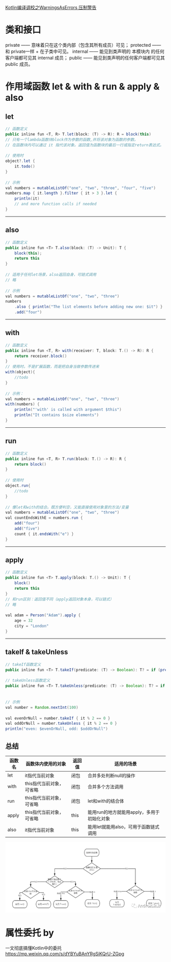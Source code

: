[Kotlin编译调校之WarningsAsErrors 压制警告](https://droidyue.com/blog/2019/08/03/kotlinc-config-warnings-as-errors/)

# 类和接口
private —— 意味着只在这个类内部（包含其所有成员）可见；
protected —— 和 private一样 + 在子类中可见。
internal —— 能见到类声明的 本模块内 的任何客户端都可见其 internal 成员；
public —— 能见到类声明的任何客户端都可见其 public 成员。

# 作用域函数 let & with & run & apply & also
## let
```java
// 函数定义
public inline fun <T, R> T.let(block: (T) -> R): R = block(this)
// 只有一个lambda函数块block作为参数的函数,并将该对象为函数的参数。
// 在函数块内可以通过 it 指代该对象。返回值为函数块的最后一行或指定return表达式。

// 使用时
object?.let {
    it.todo()
}

// 示例
val numbers = mutableListOf("one", "two", "three", "four", "five")
numbers.map { it.length }.filter { it > 3 }.let {
    println(it)
    // and more function calls if needed
}
```

---

## also
```java
// 函数定义
public inline fun <T> T.also(block: (T) -> Unit): T {
    block(this);
    return this
}

// 适用于任何let场景，also返回自身，可链式调用
// 略

// 示例
val numbers = mutableListOf("one", "two", "three")
numbers
    .also { println("The list elements before adding new one: $it") }
    .add("four")
```
---

## with
```java
// 函数定义
public inline fun <T, R> with(receiver: T, block: T.() -> R): R {
    return receiver.block()
}
// 使用时。不是扩展函数，而是把自身当做参数传进来
with(object){
    //todo
}

// 示例：
val numbers = mutableListOf("one", "two", "three")
with(numbers) {
    println("'with' is called with argument $this")
    println("It contains $size elements")
}
```
---
## run
```java
// 函数定义
public inline fun <T, R> T.run(block: T.() -> R): R {
    return block()
}

// 使用时
object.run{
    //todo
}

// 像let和with的结合。既方便判空，又能直接使用对象里的方法/变量
val numbers = mutableListOf("one", "two", "three")
val countEndsWithE = numbers.run { 
    add("four")
    add("five")
    count { it.endsWith("e") }
}
```

---

## apply
```java
// 函数定义
public inline fun <T> T.apply(block: T.() -> Unit): T {
    block()
    return this
}
// 和run区别：返回值不同（apply返回对象本身，可以链式）
// 略

val adam = Person("Adam").apply {
    age = 32
    city = "London"        
}
```

---

## takeIf & takeUnless
```java
// takeIf函数定义
public inline fun <T> T.takeIf(predicate: (T) -> Boolean): T? = if (predicate(this)) this else null

// takeUnless函数定义
public inline fun <T> T.takeUnless(predicate: (T) -> Boolean): T? = if (!predicate(this)) this else null


// 示例
val number = Random.nextInt(100)

val evenOrNull = number.takeIf { it % 2 == 0 }
val oddOrNull = number.takeUnless { it % 2 == 0 }
println("even: $evenOrNull, odd: $oddOrNull")
```

## 总结
| 函数名 | 函数体内使用的对象       | 返回值 | 适用的场景                                 |
| ------ | ------------------------ | ------ | ------------------------------------------ |
| let    | it指代当前对象           | 闭包   | 合并多处判断null的操作                     |
| with   | this指代当前对象，可省略 | 闭包   | 合并多个方法调用                           |
| run    | this指代当前对象，可省略 | 闭包   | let和with的结合体                          |
| apply  | this指代当前对象，可省略 | this   | 能用run的地方就能用apply，多用于初始化对象 |
| also   | it指代当前对象           | this   | 能用let就能用also，可用于函数链式调用      |

![kotlin作用域函数](../../../../../../../../experience/kotlin作用域函数.png)

 # 属性委托 by
 
 一文彻底搞懂Kotlin中的委托
 https://mp.weixin.qq.com/s/dYBYuBAnYRgSiKQrU-ZGpg